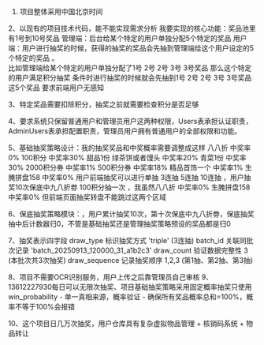 1. 项目整体采用中国北京时间

2、以现有的项目技术代码，能不能实现需求分析
我要实现的核心功能：奖品池里有1号到10号奖品
管理端：后台给某个特定的用户单独分配5个特定的奖品
用户端：用户进行抽奖的时候，获得的抽奖的奖品会先抽到管理端给这个用户设定的5个特定的奖品 。  
比如管理端给某个特定的用户单独分配了1号 2号 2号 3号 3号奖品 那么这个特定的用户满足积分抽奖
条件时进行抽奖的时候就会先抽到1号 2号 2号 3号 3号奖品这5个奖品 要求前端用户无感知

3、特定奖品需要扣除积分，抽奖之前就需要检查积分是否足够

4、要求系统只保留普通用户和管理员用户这两种权限，Users表承担认证职责，AdminUsers表承担配置职责，管理员用户拥有普通用户的全部权限和功能。

5、基础抽奖策略设计：我的抽奖奖品和中奖概率需要调整成这样
八八折 中奖率0%
100积分 中奖率30%
甜品1份 绿茶饼或者馒头 中奖率20%
青菜1份 中奖率30%
2000积分券 中奖率1%
500积分券 中奖率18%
精品首饰一个 中奖率1%
生腌拼盘158 中奖率0% 用户前端抽奖可以进行单抽 3连抽 5连抽 10连抽 ，用户抽奖10次保底中九八折劵 100积分抽一次 ，我虽然八八折 中奖率0% 生腌拼盘158 中奖率0% 但前端页面抽奖转盘不能跳过这两个区域

6、保底抽奖策略模块：，用户累计抽奖10次，第十次保底中九八折劵，保底抽奖抽中后计数器归0，不管是基础抽奖还是管理抽奖策略预设的奖品都是归0

7、抽奖表示四字段 draw_type 标识抽奖方式 'triple' (3连抽)
batch_id 关联同批次记录 'batch_20250913_120000_31_a1b2c3'
draw_count 验证数据完整性 3 (本批次共3次抽奖)
draw_sequence 记录抽奖顺序 1,2,3 (第1抽、第2抽、第3抽)

8、项目不需要OCR识别服务，用户上传之后靠管理员自己审核
9、 13612227930每日可以无限次抽奖、项目基础抽奖策略采用固定概率抽奖只使用win_probability - 单一真相来源，概率验证 - 确保所有奖品概率总和=100%，概率不等于100%会报错

10、这个项目日几万次抽奖，用户仓库具有复杂虚拟物品管理 + 核销码系统 + 物品转让